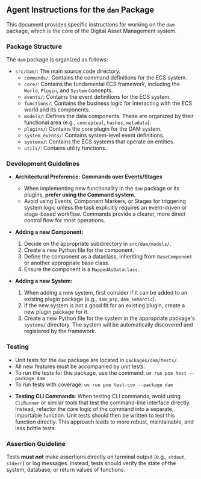 ## Agent Instructions for the `dam` Package

This document provides specific instructions for working on the `dam` package, which is the core of the Digital Asset Management system.

### Package Structure

The `dam` package is organized as follows:

*   `src/dam/`: The main source code directory.
    *   `commands/`: Contains the command definitions for the ECS system.
    *   `core/`: Contains the fundamental ECS framework, including the `World`, `Plugin`, and `System` concepts.
    *   `events/`: Contains the event definitions for the ECS system.
    *   `functions/`: Contains the business logic for interacting with the ECS world and its components.
    *   `models/`: Defines the data components. These are organized by their functional area (e.g., `conceptual`, `hashes`, `metadata`).
    *   `plugins/`: Contains the core plugin for the DAM system.
    *   `system_events/`: Contains system-level event definitions.
    *   `systems/`: Contains the ECS systems that operate on entities.
    *   `utils/`: Contains utility functions.

### Development Guidelines

*   **Architectural Preference: Commands over Events/Stages**
    *   When implementing new functionality in the `dam` package or its plugins, **prefer using the Command system**.
    *   Avoid using Events, Component Markers, or Stages for triggering system logic unless the task explicitly requires an event-driven or stage-based workflow. Commands provide a clearer, more direct control flow for most operations.

*   **Adding a new Component:**
    1.  Decide on the appropriate subdirectory in `src/dam/models/`.
    2.  Create a new Python file for the component.
    3.  Define the component as a dataclass, inheriting from `BaseComponent` or another appropriate base class.
    4.  Ensure the component is a `MappedAsDataclass`.
*   **Adding a new System:**
    1.  When adding a new system, first consider if it can be added to an existing plugin package (e.g., `dam_psp`, `dam_semantic`).
    2.  If the new system is not a good fit for an existing plugin, create a new plugin package for it.
    3.  Create a new Python file for the system in the appropriate package's `systems/` directory. The system will be automatically discovered and registered by the framework.

### Testing

*   Unit tests for the `dam` package are located in `packages/dam/tests/`.
*   All new features must be accompanied by unit tests.
*   To run the tests for this package, use the command: `uv run poe test --package dam`
*   To run tests with coverage: `uv run poe test-cov --package dam`

-   **Testing CLI Commands**: When testing CLI commands, avoid using `CliRunner` or similar tools that test the command-line interface directly. Instead, refactor the core logic of the command into a separate, importable function. Unit tests should then be written to test this function directly. This approach leads to more robust, maintainable, and less brittle tests.

### Assertion Guideline

Tests **must not** make assertions directly on terminal output (e.g., `stdout`, `stderr`) or log messages. Instead, tests should verify the state of the system, database, or return values of functions.
